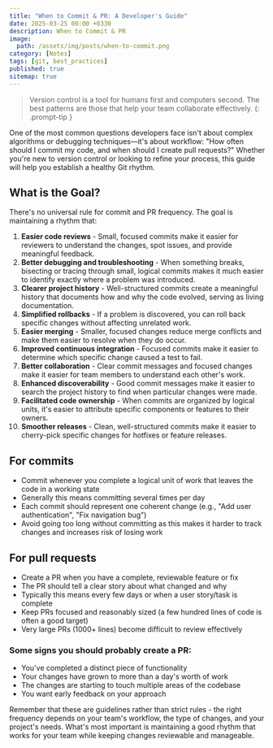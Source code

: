 ```yaml
---
title: "When to Commit & PR: A Developer's Guide"
date: 2025-03-25 00:00 +0330
description: When to Commit & PR
image:
  path: /assets/img/posts/when-to-commit.png
category: [Notes]
tags: [git, best_practices]
published: true
sitemap: true
---
```


> Version control is a tool for humans first and computers second. The best patterns are those that help your team collaborate effectively.
{: .prompt-tip }

One of the most common questions developers face isn't about complex algorithms or debugging techniques—it's about workflow: "How often should I commit my code, and when should I create pull requests?" Whether you're new to version control or looking to refine your process, this guide will help you establish a healthy Git rhythm.


## What is the Goal?

There's no universal rule for commit and PR frequency. The goal is maintaining a rhythm that:

1. **Easier code reviews** - Small, focused commits make it easier for reviewers to understand the changes, spot issues, and provide meaningful feedback.
2. **Better debugging and troubleshooting** - When something breaks, bisecting or tracing through small, logical commits makes it much easier to identify exactly where a problem was introduced.
3. **Clearer project history** - Well-structured commits create a meaningful history that documents how and why the code evolved, serving as living documentation.
4. **Simplified rollbacks** - If a problem is discovered, you can roll back specific changes without affecting unrelated work.
5. **Easier merging** - Smaller, focused changes reduce merge conflicts and make them easier to resolve when they do occur.
6. **Improved continuous integration** - Focused commits make it easier to determine which specific change caused a test to fail.
7. **Better collaboration** - Clear commit messages and focused changes make it easier for team members to understand each other's work.
8. **Enhanced discoverability** - Good commit messages make it easier to search the project history to find when particular changes were made.
9. **Facilitated code ownership** - When commits are organized by logical units, it's easier to attribute specific components or features to their owners.
10. **Smoother releases** - Clean, well-structured commits make it easier to cherry-pick specific changes for hotfixes or feature releases.


## For commits
- Commit whenever you complete a logical unit of work that leaves the code in a working state
- Generally this means committing several times per day
- Each commit should represent one coherent change (e.g., "Add user authentication", "Fix navigation bug")
- Avoid going too long without committing as this makes it harder to track changes and increases risk of losing work

## For pull requests
- Create a PR when you have a complete, reviewable feature or fix
- The PR should tell a clear story about what changed and why
- Typically this means every few days or when a user story/task is complete
- Keep PRs focused and reasonably sized (a few hundred lines of code is often a good target)
- Very large PRs (1000+ lines) become difficult to review effectively

### Some signs you should probably create a PR:
- You've completed a distinct piece of functionality
- Your changes have grown to more than a day's worth of work
- The changes are starting to touch multiple areas of the codebase
- You want early feedback on your approach

Remember that these are guidelines rather than strict rules - the right frequency depends on your team's workflow, the type of changes, and your project's needs. What's most important is maintaining a good rhythm that works for your team while keeping changes reviewable and manageable.


